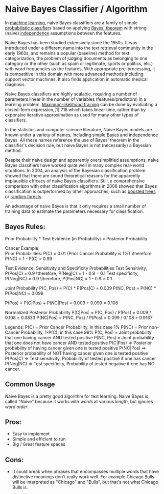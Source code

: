 <!--
.. title: Supervised Learning - Naive Bayes
.. slug: 01-supervised_learning-naive_bayes
.. date: 2017-03-28 11:34:18 UTC+08:00
.. tags:
.. category:
.. link:
.. description:
.. type: text
-->


# Naive Bayes Classifier / Algorithm    

In [machine learning][abfec984], naive Bayes classifiers are a family of simple [probabilistic classifier][16d45015]s based on applying [Bayes' theorem][12e12648] with strong (naive) [independence][6f57f0b5] assumptions between the features.

  [abfec984]: https://en.wikipedia.org/wiki/Machine_learning "Machine Learning"
  [16d45015]: https://en.wikipedia.org/wiki/Probabilistic_classification "Probabilistic Classifier"
  [12e12648]: https://en.wikipedia.org/wiki/Bayes%27_theorem "Bayes' Theorem"
  [6f57f0b5]: https://en.wikipedia.org/wiki/Independence_(probability_theory) "Independence Probability Theory"

Naive Bayes has been studied extensively since the 1950s. It was introduced under a different name into the text retrieval community in the early 1960s, and remains a popular (baseline) method for text categorization, the problem of judging documents as belonging to one category or the other (such as spam or legitimate, sports or politics, etc.) with word frequencies as the features. With appropriate pre-processing, it is competitive in this domain with more advanced methods including support vector machines. It also finds application in automatic medical diagnosis.

Naive Bayes classifiers are highly scalable, requiring a number of parameters linear in the number of variables (features/predictors) in a learning problem. [Maximum-likelihood training][a5404f35] can be done by evaluating a closed-form expression,[1]:718 which takes linear time, rather than by expensive iterative approximation as used for many other types of classifiers.

  [a5404f35]: https://en.wikipedia.org/wiki/Maximum_likelihood_estimation "Maximum Likelihood Training"

In the statistics and computer science literature, Naive Bayes models are known under a variety of names, including simple Bayes and independence Bayes.  All these names reference the use of Bayes' theorem in the classifier's decision rule, but naive Bayes is not (necessarily) a Bayesian method.

Despite their naive design and apparently oversimplified assumptions, naive Bayes classifiers have worked quite well in many complex real-world situations. In 2004, an analysis of the Bayesian classification problem showed that there are sound theoretical reasons for the apparently implausible efficacy of naive Bayes classifiers.  Still, a comprehensive comparison with other classification algorithms in 2006 showed that Bayes classification is outperformed by other approaches, such as [boosted trees][5b57bac3] or [random forests][2085bee1].  

  [5b57bac3]: https://en.wikipedia.org/wiki/Gradient_boosting#Gradient_tree_boosting "Boosted Trees"
  [2085bee1]: https://en.wikipedia.org/wiki/Random_forest "Random Forests"

An advantage of naive Bayes is that it only requires a small number of training data to estimate the parameters necessary for classification.  



## Bayes Rules:

Prior Probability * Test Evidence (in Probability) = Posterior Probability

Cancer Example:     
Prior Probabilities:
P(C) = 0.01  {Prior Cancer Probability is 1%}
\therefore P(NC) = 1 - P(C) = 0.99


Test Evidence, Sensitivity and Specificity Probabilities
Test Sensitivity, P(Pos|C) = 0.9
\therefore, P(Neg|C) = 1 - 0.9 = 0.1
Test specificity, P(Neg|NC) = 0.9
\therefore, P(Pos|NC) = 1 - 0.9 = 0.1

Joint Probability
P(C, Pos) = P(C) * P(Pos|C) = 0.009
P(NC, Pos) = P(NC) * P(Pos|NC) = 0.099

P(Pos) = P(C|Pos) + P(NC|Pos) = 0.009 + 0.099 = 0.108

Normalized Posterior Probability
P(C|Pos) = P(C, Pos) / P(Pos) =  0.009 / 0.108 = 0.0833
P(NC|Pos) = P(NC, Pos) / P(Pos) =  0.099 / 0.108 = 0.9167


Legends:
P(C) = Prior Cancer Probability, in this case 1%
P(NC) = Prior non-Cancer Probability, 1-P(C), in this case 99%
P(C, Pos) = Joint probability that one having cancer AND tested positive
P(NC, Pos) = Joint probability that one does not have cancer AND tested positive
P(C|Pos) => Posterior probability of having cancer given one is tested positive
P(NC|Pos) => Posterior probability of NOT having cancer given one is tested positive
P(Pos|C) => Test sensitivity, Probability of tested positive if one has cancer
P(Neg|NC) => Test specificity, Probability of tested negative if one has NO cancer.

## Common Usage     

Naive Bayes is a pretty good algorithm for text learning.  Naive Bayes is called "Naive" because it works with _words_ at various _length_, but ignores _word order_.    

## Pros:    
- Easy to implement      
- Simple and efficient to run      
- Big / Great feature spaces      


## Cons:
- It could break when phrases that encompasses multiple words that have distinctive meanings don't really work well.  For example Chicago Bulls will be interpreted as "Chicago" and "Bulls", but that's not what Chicago Bulls is.
